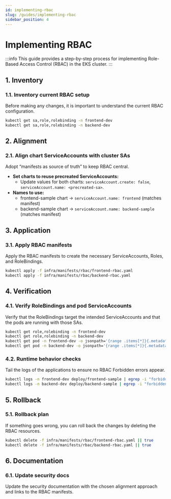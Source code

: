 ```yaml
---
id: implementing-rbac
slug: /guides/implementing-rbac
sidebar_position: 4
---
```


# Implementing RBAC

:::info This guide provides a step-by-step process for implementing Role-Based Access Control (RBAC) in the EKS cluster. :::

## 1. Inventory

### 1.1. Inventory current RBAC setup

Before making any changes, it is important to understand the current RBAC configuration.

```bash title="Inventory RBAC resources"
kubectl get sa,role,rolebinding -n frontend-dev
kubectl get sa,role,rolebinding -n backend-dev
```

## 2. Alignment

### 2.1. Align chart ServiceAccounts with cluster SAs

Adopt “manifests as source of truth” to keep RBAC central.

- **Set charts to reuse precreated ServiceAccounts:**
  - Update values for both charts: `serviceAccount.create: false`, `serviceAccount.name: <precreated-sa>`.
- **Names to use:**
  - frontend-sample chart → `serviceAccount.name: frontend` (matches manifest)
  - backend-sample chart → `serviceAccount.name: backend-sample` (matches manifest)

## 3. Application

### 3.1. Apply RBAC manifests

Apply the RBAC manifests to create the necessary ServiceAccounts, Roles, and RoleBindings.

```bash title="Apply RBAC manifests"
kubectl apply -f infra/manifests/rbac/frontend-rbac.yaml
kubectl apply -f infra/manifests/rbac/backend-rbac.yaml
```

## 4. Verification

### 4.1. Verify RoleBindings and pod ServiceAccounts

Verify that the RoleBindings target the intended ServiceAccounts and that the pods are running with those SAs.

```bash title="Verify RoleBindings and ServiceAccounts"
kubectl get role,rolebinding -n frontend-dev
kubectl get role,rolebinding -n backend-dev
kubectl get pod -n frontend-dev -o jsonpath='{range .items[*]}{.metadata.name}{"\t"}{.spec.serviceAccountName}{"\n"}{end}'
kubectl get pod -n backend-dev -o jsonpath='{range .items[*]}{.metadata.name}{"\t"}{.spec.serviceAccountName}{"\n"}{end}'
```

### 4.2. Runtime behavior checks

Tail the logs of the applications to ensure no RBAC Forbidden errors appear.

```bash title="Check application logs for RBAC errors"
kubectl logs -n frontend-dev deploy/frontend-sample | egrep -i "forbidden|rbac|permission|denied" || true
kubectl logs -n backend-dev deploy/backend-sample | egrep -i "forbidden|rbac|permission|denied" || true
```

## 5. Rollback

### 5.1. Rollback plan

If something goes wrong, you can roll back the changes by deleting the RBAC resources.

```bash title="Rollback RBAC changes"
kubectl delete -f infra/manifests/rbac/frontend-rbac.yaml || true
kubectl delete -f infra/manifests/rbac/backend-rbac.yaml || true
```

## 6. Documentation

### 6.1. Update security docs

Update the security documentation with the chosen alignment approach and links to the RBAC manifests.

```

```
